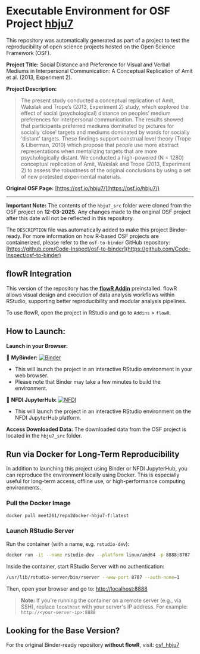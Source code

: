 # Executable Environment for OSF Project [hbju7](https://osf.io/hbju7/)

This repository was automatically generated as part of a project to test the reproducibility of open science projects hosted on the Open Science Framework (OSF).

**Project Title:** Social Distance and Preference for Visual and Verbal Mediums in Interpersonal Communication: A Conceptual Replication of Amit et al. (2013, Experiment 2).

**Project Description:**
> The present study conducted a conceptual replication of Amit, Wakslak and Trope’s (2013, Experiment 2) study, which explored the effect of social (psychological) distance on peoples’ medium preferences for interpersonal communication. The results showed that participants preferred mediums dominated by pictures for socially ‘close’ targets and mediums dominated by words for socially ‘distant’ targets. These findings support construal level theory (Trope &amp; Liberman, 2010) which propose that people use more abstract representations when mentalizing targets that are more psychologically distant. We conducted a high-powered (N = 1280) conceptual replication of Amit, Wakslak and Trope (2013, Experiment 2) to assess the robustness of the original conclusions by using a set of new pretested experimental materials. 

**Original OSF Page:** [https://osf.io/hbju7/](https://osf.io/hbju7/)

---

**Important Note:** The contents of the `hbju7_src` folder were cloned from the OSF project on **12-03-2025**. Any changes made to the original OSF project after this date will not be reflected in this repository.

The `DESCRIPTION` file was automatically added to make this project Binder-ready. For more information on how R-based OSF projects are containerized, please refer to the `osf-to-binder` GitHub repository: [https://github.com/Code-Inspect/osf-to-binder](https://github.com/Code-Inspect/osf-to-binder)

## flowR Integration

This version of the repository has the **[flowR Addin](https://github.com/flowr-analysis/rstudio-addin-flowr)** preinstalled. flowR allows visual design and execution of data analysis workflows within RStudio, supporting better reproducibility and modular analysis pipelines.

To use flowR, open the project in RStudio and go to `Addins` > `flowR`.

## How to Launch:

**Launch in your Browser:**

🚀 **MyBinder:** [![Binder](https://mybinder.org/badge_logo.svg)](https://mybinder.org/v2/gh/code-inspect-binder/osf_hbju7-f/HEAD?urlpath=rstudio)

   * This will launch the project in an interactive RStudio environment in your web browser.
   * Please note that Binder may take a few minutes to build the environment.

🚀 **NFDI JupyterHub:** [![NFDI](https://nfdi-jupyter.de/images/nfdi_badge.svg)](https://hub.nfdi-jupyter.de/r2d/gh/code-inspect-binder/osf_hbju7-f/HEAD?urlpath=rstudio)

   * This will launch the project in an interactive RStudio environment on the NFDI JupyterHub platform.

**Access Downloaded Data:**
The downloaded data from the OSF project is located in the `hbju7_src` folder.

## Run via Docker for Long-Term Reproducibility

In addition to launching this project using Binder or NFDI JupyterHub, you can reproduce the environment locally using Docker. This is especially useful for long-term access, offline use, or high-performance computing environments.

### Pull the Docker Image

```bash
docker pull meet261/repo2docker-hbju7-f:latest
```

### Launch RStudio Server

Run the container (with a name, e.g. `rstudio-dev`):
```bash
docker run -it --name rstudio-dev --platform linux/amd64 -p 8888:8787 --user root meet261/repo2docker-hbju7-f bash
```

Inside the container, start RStudio Server with no authentication:
```bash
/usr/lib/rstudio-server/bin/rserver --www-port 8787 --auth-none=1
```

Then, open your browser and go to: [http://localhost:8888](http://localhost:8888)

> **Note:** If you're running the container on a remote server (e.g., via SSH), replace `localhost` with your server's IP address.
> For example: `http://<your-server-ip>:8888`

## Looking for the Base Version?

For the original Binder-ready repository **without flowR**, visit:
[osf_hbju7](https://github.com/code-inspect-binder/osf_hbju7)

